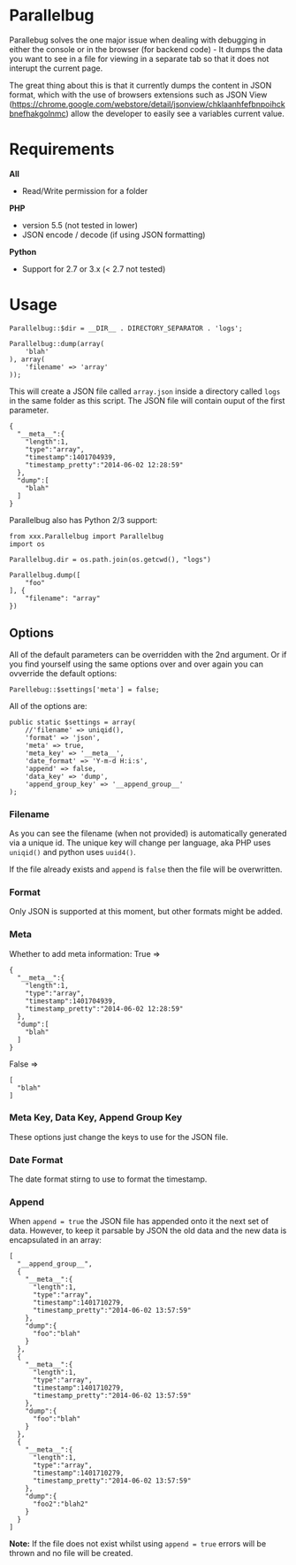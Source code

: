 Parallelbug
==========

Parallebug solves the one major issue when dealing with debugging in either the console or in the browser (for backend code) - It dumps the data you want to see in a file for viewing in a separate tab so that it does not interupt the current page.

The great thing about this is that it currently dumps the content in JSON format, which with the use of browsers extensions such as JSON View (https://chrome.google.com/webstore/detail/jsonview/chklaanhfefbnpoihckbnefhakgolnmc) allow the developer to easily see a variables current value.

# Requirements
**All**
* Read/Write permission for a folder

**PHP**
* version 5.5 (not tested in lower)
* JSON encode / decode (if using JSON formatting)

**Python**
* Support for 2.7 or 3.x (< 2.7 not tested)

# Usage
```
Parallelbug::$dir = __DIR__ . DIRECTORY_SEPARATOR . 'logs';

Parallelbug::dump(array(
	'blah'
), array(
	'filename' => 'array'
));
```

This will create a JSON file called `array.json` inside a directory called `logs` in the same folder as this script.
The JSON file will contain ouput of the first parameter.

```
{
  "__meta__":{
    "length":1,
    "type":"array",
    "timestamp":1401704939,
    "timestamp_pretty":"2014-06-02 12:28:59"
  },
  "dump":[
    "blah"
  ]
}
```
Parallelbug also has Python 2/3 support:

```
from xxx.Parallelbug import Parallelbug
import os

Parallelbug.dir = os.path.join(os.getcwd(), "logs")

Parallelbug.dump([
	"foo"
], {
	"filename": "array"
})
```

## Options
All of the default parameters can be overridden with the 2nd argument. Or if you find yourself using the same options over and over again you can ovverride the default options:

```
Parellebug::$settings['meta'] = false;
```

All of the options are:

```
public static $settings = array(
	//'filename' => uniqid(),
	'format' => 'json',
	'meta' => true,
	'meta_key' => '__meta__',
	'date_format' => 'Y-m-d H:i:s',
	'append' => false,
	'data_key' => 'dump',
	'append_group_key' => '__append_group__'
);
```

### Filename
As you can see the filename (when not provided) is automatically generated via a unique id. The unique key will change per language, aka PHP uses `uniqid()` and python uses `uuid4()`.

If the file already exists and `append` is `false` then the file will be overwritten.

### Format
Only JSON is supported at this moment, but other formats might be added.

### Meta
Whether to add meta information:
True =>
```
{
  "__meta__":{
    "length":1,
    "type":"array",
    "timestamp":1401704939,
    "timestamp_pretty":"2014-06-02 12:28:59"
  },
  "dump":[
    "blah"
  ]
}
```
False =>
```
[
  "blah"
]
```

### Meta Key, Data Key, Append Group Key
These options just change the keys to use for the JSON file.

### Date Format
The date format stirng to use to format the timestamp.

### Append
When `append = true` the JSON file has appended onto it the next set of data. However, to keep it parsable by JSON the old data and the new data is encapsulated in an array:

```
[
  "__append_group__",
  {
    "__meta__":{
      "length":1,
      "type":"array",
      "timestamp":1401710279,
      "timestamp_pretty":"2014-06-02 13:57:59"
    },
    "dump":{
      "foo":"blah"
    }
  },
  {
    "__meta__":{
      "length":1,
      "type":"array",
      "timestamp":1401710279,
      "timestamp_pretty":"2014-06-02 13:57:59"
    },
    "dump":{
      "foo":"blah"
    }
  },
  {
    "__meta__":{
      "length":1,
      "type":"array",
      "timestamp":1401710279,
      "timestamp_pretty":"2014-06-02 13:57:59"
    },
    "dump":{
      "foo2":"blah2"
    }
  }
]
```

**Note:** If the file does not exist whilst using `append = true` errors will be thrown and no file will be created.
